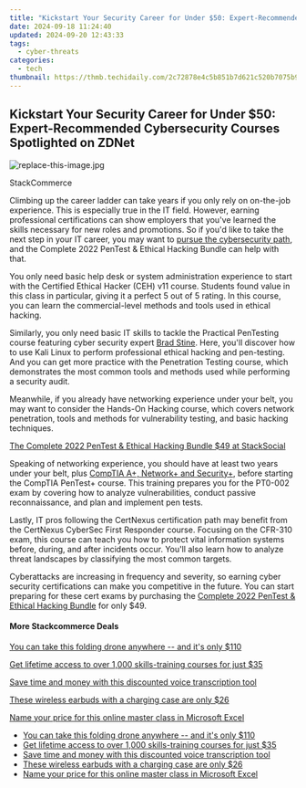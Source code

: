 ```yaml
---
title: "Kickstart Your Security Career for Under $50: Expert-Recommended Cybersecurity Courses Spotlighted on ZDNet"
date: 2024-09-18 11:24:40
updated: 2024-09-20 12:43:33
tags:
  - cyber-threats
categories:
  - tech
thumbnail: https://thmb.techidaily.com/2c72878e4c5b851b7d621c520b7075b9d80e911d0e1db9a60b0603055e403b62.jpg
---
```


## Kickstart Your Security Career for Under $50: Expert-Recommended Cybersecurity Courses Spotlighted on ZDNet

![replace-this-image.jpg](https://www.zdnet.com/a/img/resize/cb377f493aa817a33532e031dc1c8461b5ba32e6/2022/03/15/cf7e474a-e41a-4cc5-8d37-9bb339d205f8/zd-pentest-ethical-hacking.jpg?auto=webp&width=1280)

StackCommerce

Climbing up the career ladder can take years if you only rely on on-the-job experience. This is especially true in the IT field. However, earning professional certifications can show employers that you've learned the skills necessary for new roles and promotions. So if you'd like to take the next step in your IT career, you may want to [pursue the cybersecurity path](https://stacksocial.com/sales/the-complete-2022-pentest-ethical-hacking-bundle?sid=zd-%5F%5FCOM%5FCLICK%5FID%5F%5F-dtp&aid=a-ceempx7z), and the Complete 2022 PenTest & Ethical Hacking Bundle can help with that.

You only need basic help desk or system administration experience to start with the Certified Ethical Hacker (CEH) v11 course. Students found value in this class in particular, giving it a perfect 5 out of 5 rating. In this course, you can learn the commercial-level methods and tools used in ethical hacking. 

Similarly, you only need basic IT skills to tackle the Practical PenTesting course featuring cyber security expert [Brad Stine](https://www.linkedin.com/in/bradley-stine). Here, you'll discover how to use Kali Linux to perform professional ethical hacking and pen-testing. And you can get more practice with the Penetration Testing course, which demonstrates the most common tools and methods used while performing a security audit.

Meanwhile, if you already have networking experience under your belt, you may want to consider the Hands-On Hacking course, which covers network penetration, tools and methods for vulnerability testing, and basic hacking techniques. 

[The Complete 2022 PenTest & Ethical Hacking Bundle $49 at StackSocial](https://stacksocial.com/sales/the-complete-2022-pentest-ethical-hacking-bundle?sid=zd-%5F%5FCOM%5FCLICK%5FID%5F%5F-dtp&aid=a-ceempx7z)

Speaking of networking experience, you should have at least two years under your belt, plus [CompTIA A+, Network+ and Security+](https://stacksocial.com/sales/the-comptia-a-n-s-certification-prep-bundle?sid=zd-%5F%5FCOM%5FCLICK%5FID%5F%5F-dtp&aid=a-ceempx7z), before starting the CompTIA PenTest+ course. This training prepares you for the PT0-002 exam by covering how to analyze vulnerabilities, conduct passive reconnaissance, and plan and implement pen tests.

Lastly, IT pros following the CertNexus certification path may benefit from the CertNexus CyberSec First Responder course. Focusing on the CFR-310 exam, this course can teach you how to protect vital information systems before, during, and after incidents occur. You'll also learn how to analyze threat landscapes by classifying the most common targets. 

Cyberattacks are increasing in frequency and severity, so earning cyber security certifications can make you competitive in the future. You can start preparing for these cert exams by purchasing the [Complete 2022 PenTest & Ethical Hacking Bundle](https://stacksocial.com/sales/the-complete-2022-pentest-ethical-hacking-bundle?sid=zd-%5F%5FCOM%5FCLICK%5FID%5F%5F-dtp&aid=a-ceempx7z) for only $49.

#### More Stackcommerce Deals

[You can take this folding drone anywhere -- and it's only $110](https://www.zdnet.com/article/get-a-folding-drone-you-can-take-with-you-anywhere-for-110/ "You can take this folding drone anywhere  -- and it's only $110")

[Get lifetime access to over 1,000 skills-training courses for just $35](https://www.zdnet.com/article/learn-it-coding-and-design-skills-for-just-20-with-this-course-pack/ "Get lifetime access to over 1,000 skills-training courses for just $35")

[Save time and money with this discounted voice transcription tool](https://www.zdnet.com/article/save-money-and-time-with-this-discounted-voice-transcription-tool/ "Save time and money with this discounted voice transcription tool")

[These wireless earbuds with a charging case are only $26](https://www.zdnet.com/article/get-these-wireless-earbuds-with-a-charging-case-for-just-26/ "These wireless earbuds with a charging case are only $26")

[Name your price for this online master class in Microsoft Excel](https://www.zdnet.com/article/name-your-price-for-this-online-master-class-in-microsoft-excel/ "Name your price for this online master class in Microsoft Excel")

* [You can take this folding drone anywhere -- and it's only $110](https://www.zdnet.com/article/get-a-folding-drone-you-can-take-with-you-anywhere-for-110/ "You can take this folding drone anywhere  -- and it's only $110")
* [Get lifetime access to over 1,000 skills-training courses for just $35](https://www.zdnet.com/article/learn-it-coding-and-design-skills-for-just-20-with-this-course-pack/ "Get lifetime access to over 1,000 skills-training courses for just $35")
* [Save time and money with this discounted voice transcription tool](https://www.zdnet.com/article/save-money-and-time-with-this-discounted-voice-transcription-tool/ "Save time and money with this discounted voice transcription tool")
* [These wireless earbuds with a charging case are only $26](https://www.zdnet.com/article/get-these-wireless-earbuds-with-a-charging-case-for-just-26/ "These wireless earbuds with a charging case are only $26")
* [Name your price for this online master class in Microsoft Excel](https://www.zdnet.com/article/name-your-price-for-this-online-master-class-in-microsoft-excel/ "Name your price for this online master class in Microsoft Excel")

<ins class="adsbygoogle"
     style="display:block"
     data-ad-format="autorelaxed"
     data-ad-client="ca-pub-7571918770474297"
     data-ad-slot="1223367746"></ins>



<ins class="adsbygoogle"
     style="display:block"
     data-ad-client="ca-pub-7571918770474297"
     data-ad-slot="8358498916"
     data-ad-format="auto"
     data-full-width-responsive="true"></ins>
